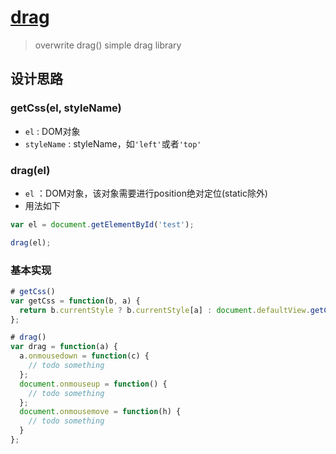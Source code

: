 # [drag](https://github.com/xuqiang521/overwrite/tree/master/modules/my-drag)

  >overwrite drag() simple drag library



## 设计思路

### getCss(el, styleName)

- `el` : DOM对象
- `styleName` : styleName，如`'left'`或者`'top'`

### drag(el)

- `el` ：DOM对象，该对象需要进行position绝对定位(static除外)
- 用法如下
```javascript
var el = document.getElementById('test');

drag(el);
```

### 基本实现

```javascript
# getCss()
var getCss = function(b, a) {
  return b.currentStyle ? b.currentStyle[a] : document.defaultView.getComputedStyle(b, false)[a]
};

# drag()
var drag = function(a) {
  a.onmousedown = function(c) {
    // todo something
  };
  document.onmouseup = function() {
    // todo something
  };
  document.onmousemove = function(h) {
    // todo something
  }
};
```

